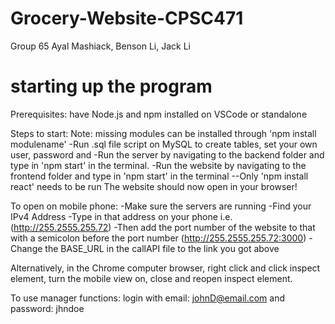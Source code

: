 # Grocery-Website-CPSC471
Group 65
Ayal Mashiack, 
Benson Li, 
Jack Li

# starting up the program
Prerequisites: have Node.js and npm installed on VSCode or standalone


Steps to start:
Note: missing modules can be installed through 'npm install modulename'
-Run .sql file script on MySQL to create tables, set your own user, password and 
-Run the server by navigating to the backend folder and type in 'npm start' in the terminal.
-Run the website by navigating to the frontend folder and type in 'npm start' in the terminal
--Only 'npm install react' needs to be run
The website should now open in your browser!


To open on mobile phone:
-Make sure the servers are running
-Find your IPv4 Address
-Type in that address on your phone i.e. (http://255.2555.255.72)
-Then add the port number of the website to that with a semicolon before the port number (http://255.2555.255.72:3000)
-Change the BASE_URL in the callAPI file to the link you got above


Alternatively, in the Chrome computer browser, right click and click inspect element, turn the mobile view on, close and reopen inspect element. 

To use manager functions: login with email: johnD@email.com and password: jhndoe
